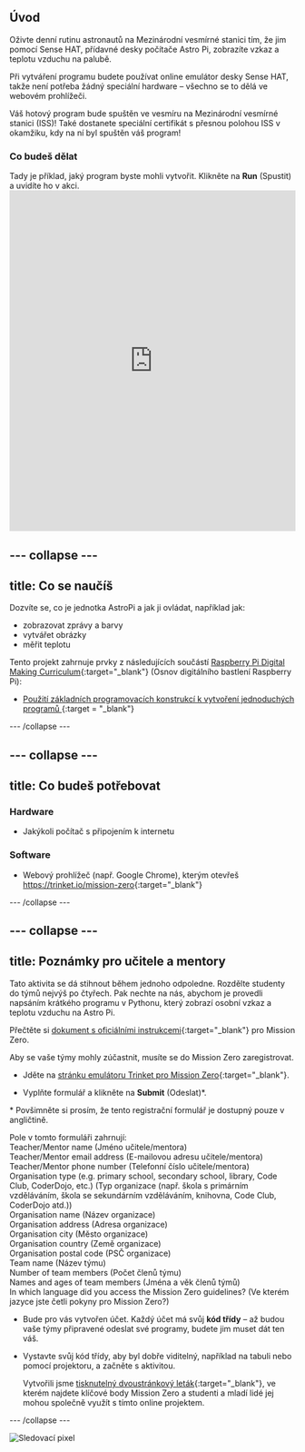 ## Úvod

Oživte denní rutinu astronautů na Mezinárodní vesmírné stanici tím, že jim pomocí Sense HAT, přídavné desky počítače Astro Pi, zobrazíte vzkaz a teplotu vzduchu na palubě.

Při vytváření programu budete používat online emulátor desky Sense HAT, takže není potřeba žádný speciální hardware – všechno se to dělá ve webovém prohlížeči.

Váš hotový program bude spuštěn ve vesmíru na Mezinárodní vesmírné stanici (ISS)! Také dostanete speciální certifikát s přesnou polohou ISS v okamžiku, kdy na ní byl spuštěn váš program!

### Co budeš dělat

Tady je příklad, jaký program byste mohli vytvořit. Klikněte na **Run** (Spustit) a uvidíte ho v akci. <iframe src="https://trinket.io/embed/python/069f6138f7?outputOnly=true&start=result" width="100%" height="600" frameborder="0" marginwidth="0" marginheight="0" allowfullscreen mark="crwd-mark"></iframe> 

--- collapse ---
---
title: Co se naučíš
---
Dozvíte se, co je jednotka AstroPi a jak ji ovládat, například jak:

+ zobrazovat zprávy a barvy
+ vytvářet obrázky
+ měřit teplotu

Tento projekt zahrnuje prvky z následujících součástí [Raspberry Pi Digital Making Curriculum](http://rpf.io/curriculum){:target="_blank"} (Osnov digitálního bastlení Raspberry Pi):

+ [Použití základních programovacích konstrukcí k vytvoření jednoduchých programů ](https://curriculum.raspberrypi.org/programming/creator/) {:target = "_blank"}

--- /collapse ---

--- collapse ---
---
title: Co budeš potřebovat
---
### Hardware

+ Jakýkoli počítač s připojením k internetu

### Software

+ Webový prohlížeč (např. Google Chrome), kterým otevřeš <https://trinket.io/mission-zero>{:target="_blank"}

--- /collapse ---

--- collapse ---
---
title: Poznámky pro učitele a mentory
---

Tato aktivita se dá stihnout během jednoho odpoledne. Rozdělte studenty do týmů nejvýš po čtyřech. Pak nechte na nás, abychom je provedli napsáním krátkého programu v Pythonu, který zobrazí osobní vzkaz a teplotu vzduchu na Astro Pi.

Přečtěte si [dokument s oficiálními instrukcemi](https://astro-pi.org/wp-content/uploads/2018/09/Astro_Pi_Mission_Zero_Guidelines_2018_19_V12_pages.pdf){:target="_blank"} pro Mission Zero.

Aby se vaše týmy mohly zúčastnit, musíte se do Mission Zero zaregistrovat.

+ Jděte na [stránku emulátoru Trinket pro Mission Zero](https://trinket.io/mission-zero/register){:target="_blank"}.

+ Vyplňte formulář a klikněte na **Submit** (Odeslat)\*.

\* Povšimněte si prosím, že tento registrační formulář je dostupný pouze v angličtině.

Pole v tomto formuláři zahrnují:  
Teacher/Mentor name (Jméno učitele/mentora)  
Teacher/Mentor email address (E-mailovou adresu učitele/mentora)  
Teacher/Mentor phone number (Telefonní číslo učitele/mentora)  
Organisation type (e.g. primary school, secondary school, library, Code Club, CoderDojo, etc.) (Typ organizace (např. škola s primárním vzděláváním, škola se sekundárním vzděláváním, knihovna, Code Club, CoderDojo atd.))  
Organisation name (Název organizace)  
Organisation address (Adresa organizace)  
Organisation city (Město organizace)  
Organisation country (Země organizace)  
Organisation postal code (PSČ organizace)  
Team name (Název týmu)  
Number of team members (Počet členů týmu)  
Names and ages of team members (Jména a věk členů týmů)  
In which language did you access the Mission Zero guidelines? (Ve kterém jazyce jste četli pokyny pro Mission Zero?)

+ Bude pro vás vytvořen účet. Každý účet má svůj **kód třídy** – až budou vaše týmy připravené odeslat své programy, budete jim muset dát ten váš.

+ Vystavte svůj kód třídy, aby byl dobře viditelný, například na tabuli nebo pomocí projektoru, a začněte s aktivitou.
    
    Vytvořili jsme [tisknutelný dvoustránkový leták](https://astro-pi.org/astro_pi_mission_zero_project_print_out_v10_print/){:target="_blank"}, ve kterém najdete klíčové body Mission Zero a studenti a mladí lidé jej mohou společně využít s tímto online projektem.

--- /collapse ---

![Sledovací pixel](https://code.org/api/hour/begin_raspberrypi_astropi.png)